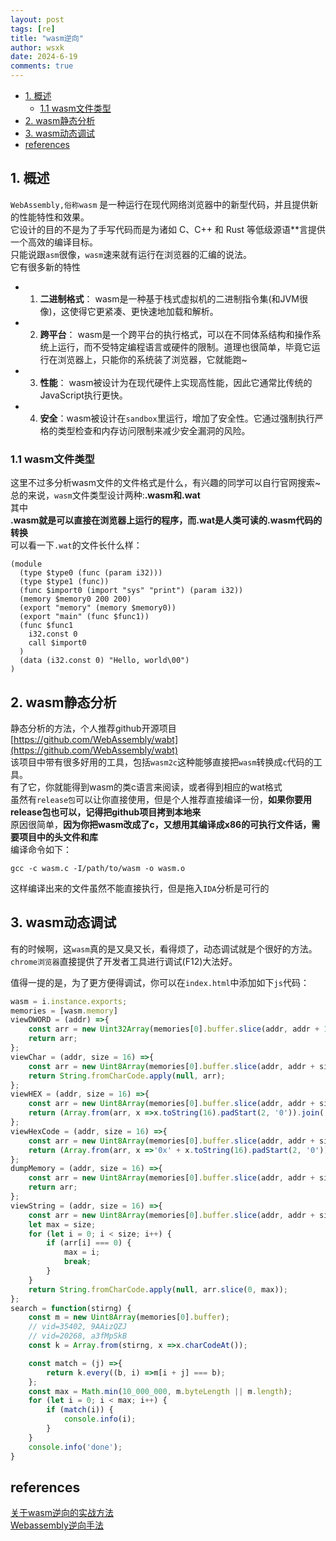 ```yaml
---
layout: post
tags: [re]
title: "wasm逆向"
author: wsxk
date: 2024-6-19
comments: true
---
```


- [1. 概述](#1-概述)
  - [1.1 wasm文件类型](#11-wasm文件类型)
- [2. wasm静态分析](#2-wasm静态分析)
- [3. wasm动态调试](#3-wasm动态调试)
- [references](#references)


## 1. 概述<br>
`WebAssembly,俗称wasm` 是一种运行在现代网络浏览器中的新型代码，并且提供新的性能特性和效果。<br>
它设计的目的不是为了手写代码而是为诸如 C、C++ 和 Rust 等低级源语**言提供一个高效的编译目标。<br>
只能说跟`asm`很像，`wasm`速来就有运行在浏览器的汇编的说法。<br>
它有很多新的特性<br>
- 1. **二进制格式**： wasm是一种基于栈式虚拟机的二进制指令集(和JVM很像)，这使得它更紧凑、更快速地加载和解析。
- 2. **跨平台**： wasm是一个跨平台的执行格式，可以在不同体系结构和操作系统上运行，而不受特定编程语言或硬件的限制。道理也很简单，毕竟它运行在浏览器上，只能你的系统装了浏览器，它就能跑~
- 3. **性能**： wasm被设计为在现代硬件上实现高性能，因此它通常比传统的JavaScript执行更快。
- 4. **安全**：wasm被设计在`sandbox`里运行，增加了安全性。它通过强制执行严格的类型检查和内存访问限制来减少安全漏洞的风险。


### 1.1 wasm文件类型<br>
这里不过多分析wasm文件的文件格式是什么，有兴趣的同学可以自行官网搜索~<br>
总的来说，`wasm`文件类型设计两种:**.wasm和.wat**<br>
其中<br>
**.wasm就是可以直接在浏览器上运行的程序，而.wat是人类可读的.wasm代码的转换**<br>
可以看一下`.wat`的文件长什么样：<br>
```
(module
  (type $type0 (func (param i32)))
  (type $type1 (func))
  (func $import0 (import "sys" "print") (param i32))
  (memory $memory0 200 200)
  (export "memory" (memory $memory0))
  (export "main" (func $func1))
  (func $func1
    i32.const 0
    call $import0
  )
  (data (i32.const 0) "Hello, world\00")
)
```

## 2. wasm静态分析<br>
静态分析的方法，个人推荐github开源项目[https://github.com/WebAssembly/wabt](https://github.com/WebAssembly/wabt)<br>
该项目中带有很多好用的工具，包括`wasm2c`这种能够直接把`wasm`转换成`c`代码的工具。<br>
有了它，你就能得到wasm的类c语言来阅读，或者得到相应的wat格式<br>
虽然有`release包`可以让你直接使用，但是个人推荐直接编译一份，**如果你要用release包也可以，记得把github项目拷到本地来**<br>
原因很简单，**因为你把wasm改成了c，又想用其编译成x86的可执行文件话，需要项目中的头文件和库**<br>
编译命令如下：<br>
```
gcc -c wasm.c -I/path/to/wasm -o wasm.o
```
这样编译出来的文件虽然不能直接执行，但是拖入`IDA`分析是可行的


## 3. wasm动态调试<br>
有的时候啊，这`wasm`真的是又臭又长，看得烦了，动态调试就是个很好的方法。<br>
`chrome浏览器`直接提供了开发者工具进行调试(F12)大法好。<br>

值得一提的是，为了更方便得调试，你可以在`index.html`中添加如下`js`代码：<br>
```javascript
wasm = i.instance.exports;
memories = [wasm.memory]
viewDWORD = (addr) =>{
    const arr = new Uint32Array(memories[0].buffer.slice(addr, addr + 16));
    return arr;
};
viewChar = (addr, size = 16) =>{
    const arr = new Uint8Array(memories[0].buffer.slice(addr, addr + size));
    return String.fromCharCode.apply(null, arr);
};
viewHEX = (addr, size = 16) =>{
    const arr = new Uint8Array(memories[0].buffer.slice(addr, addr + size));
    return (Array.from(arr, x =>x.toString(16).padStart(2, '0')).join(' '));
};
viewHexCode = (addr, size = 16) =>{
    const arr = new Uint8Array(memories[0].buffer.slice(addr, addr + size));
    return (Array.from(arr, x =>'0x' + x.toString(16).padStart(2, '0')).join(', '));
};
dumpMemory = (addr, size = 16) =>{
    const arr = new Uint8Array(memories[0].buffer.slice(addr, addr + size));
    return arr;
};
viewString = (addr, size = 16) =>{
    const arr = new Uint8Array(memories[0].buffer.slice(addr, addr + size));
    let max = size;
    for (let i = 0; i < size; i++) {
        if (arr[i] === 0) {
            max = i;
            break;
        }
    }
    return String.fromCharCode.apply(null, arr.slice(0, max));
};
search = function(stirng) {
    const m = new Uint8Array(memories[0].buffer);
    // vid=35402, 9AAizQZJ
    // vid=20268, a3fMpSkB
    const k = Array.from(stirng, x =>x.charCodeAt());

    const match = (j) =>{
        return k.every((b, i) =>m[i + j] === b);
    };
    const max = Math.min(10_000_000, m.byteLength || m.length);
    for (let i = 0; i < max; i++) {
        if (match(i)) {
            console.info(i);
        }
    }
    console.info('done');
}
```

## references<br>
[关于wasm逆向的实战方法](https://xz.aliyun.com/t/13474?time__1311=mqmxnDBQq4uD2DBqDTlxUghUe48zcnoD&alichlgref=https%3A%2F%2Fwww.google.com%2F#toc-1)<br>
[Webassembly逆向手法](https://xz.aliyun.com/t/13747?time__1311=mqmxnQKCqGwx0DBT4%2BrrO34hxjxQquDpD&alichlgref=https%3A%2F%2Fwww.google.com%2F)<br>
